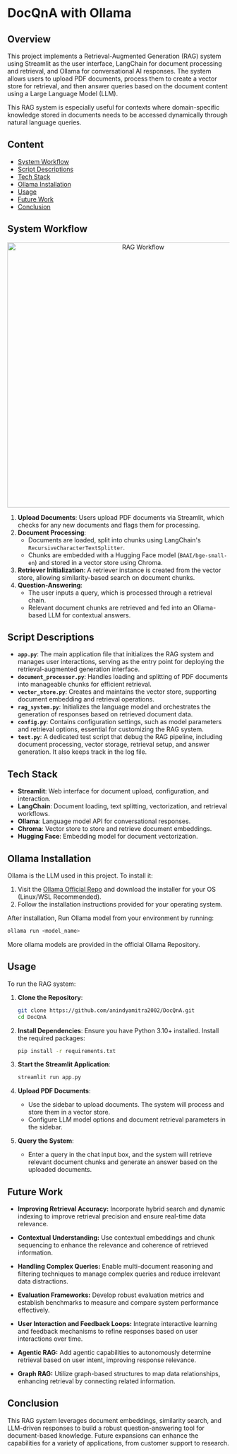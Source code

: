 # DocQnA with Ollama

## Overview

This project implements a Retrieval-Augmented Generation (RAG) system using Streamlit as the user interface, LangChain for document processing and retrieval, and Ollama for conversational AI responses. The system allows users to upload PDF documents, process them to create a vector store for retrieval, and then answer queries based on the document content using a Large Language Model (LLM). 

This RAG system is especially useful for contexts where domain-specific knowledge stored in documents needs to be accessed dynamically through natural language queries.

## Content

- [System Workflow](#system-workflow)
- [Script Descriptions](#script-descriptions)
- [Tech Stack](#tech-stack)
- [Ollama Installation](#ollama-installation)
- [Usage](#usage)
- [Future Work](#future-work)
- [Conclusion](#conclusion)

## System Workflow

<div align="center">
  <img src="https://huggingface.co/datasets/huggingface/cookbook-images/resolve/main/RAG_workflow.png" alt="RAG Workflow" width="600">
</div>

1. **Upload Documents**: Users upload PDF documents via Streamlit, which checks for any new documents and flags them for processing.
2. **Document Processing**:
   - Documents are loaded, split into chunks using LangChain's `RecursiveCharacterTextSplitter`.
   - Chunks are embedded with a Hugging Face model (`BAAI/bge-small-en`) and stored in a vector store using Chroma.
3. **Retriever Initialization**: A retriever instance is created from the vector store, allowing similarity-based search on document chunks.
4. **Question-Answering**:
   - The user inputs a query, which is processed through a retrieval chain.
   - Relevant document chunks are retrieved and fed into an Ollama-based LLM for contextual answers.

## Script Descriptions

- **`app.py`**: The main application file that initializes the RAG system and manages user interactions, serving as the entry point for deploying the retrieval-augmented generation interface.
- **`document_processor.py`**: Handles loading and splitting of PDF documents into manageable chunks for efficient retrieval.
- **`vector_store.py`**: Creates and maintains the vector store, supporting document embedding and retrieval operations.
- **`rag_system.py`**: Initializes the language model and orchestrates the generation of responses based on retrieved document data.
- **`config.py`**: Contains configuration settings, such as model parameters and retrieval options, essential for customizing the RAG system.
- **`test.py`**: A dedicated test script that debug the RAG pipeline, including document processing, vector storage, retrieval setup, and answer generation. It also keeps track in the log file.


## Tech Stack

- **Streamlit**: Web interface for document upload, configuration, and interaction.
- **LangChain**: Document loading, text splitting, vectorization, and retrieval workflows.
- **Ollama**: Language model API for conversational responses.
- **Chroma**: Vector store to store and retrieve document embeddings.
- **Hugging Face**: Embedding model for document vectorization.

## Ollama Installation

Ollama is the LLM used in this project. To install it:

1. Visit the [Ollama Official Repo](https://github.com/ollama/ollama) and download the installer for your OS (Linux/WSL Recommended).
2. Follow the installation instructions provided for your operating system.

After installation, Run Ollama model from your environment by running:

```bash
ollama run <model_name>
```
More ollama models are provided in the official Ollama Repository.

## Usage

To run the RAG system:

1. **Clone the Repository**:
    ```bash
    git clone https://github.com/anindyamitra2002/DocQnA.git
    cd DocQnA
    ```

2. **Install Dependencies**:
    Ensure you have Python 3.10+ installed. Install the required packages:
    ```bash
    pip install -r requirements.txt
    ```

3. **Start the Streamlit Application**:
    ```bash
    streamlit run app.py
    ```

4. **Upload PDF Documents**:
    - Use the sidebar to upload documents. The system will process and store them in a vector store.
    - Configure LLM model options and document retrieval parameters in the sidebar.

5. **Query the System**:
    - Enter a query in the chat input box, and the system will retrieve relevant document chunks and generate an answer based on the uploaded documents.
  
## Future Work

- **Improving Retrieval Accuracy:**  Incorporate hybrid search and dynamic indexing to improve retrieval precision and ensure real-time data relevance.

- **Contextual Understanding:**  Use contextual embeddings and chunk sequencing to enhance the relevance and coherence of retrieved information.

- **Handling Complex Queries:**  Enable multi-document reasoning and filtering techniques to manage complex queries and reduce irrelevant data distractions.

- **Evaluation Frameworks:**  Develop robust evaluation metrics and establish benchmarks to measure and compare system performance effectively.

- **User Interaction and Feedback Loops:**  Integrate interactive learning and feedback mechanisms to refine responses based on user interactions over time.

- **Agentic RAG:**  Add agentic capabilities to autonomously determine retrieval based on user intent, improving response relevance.

- **Graph RAG:**  Utilize graph-based structures to map data relationships, enhancing retrieval by connecting related information.

## Conclusion

This RAG system leverages document embeddings, similarity search, and LLM-driven responses to build a robust question-answering tool for document-based knowledge. Future expansions can enhance the capabilities for a variety of applications, from customer support to research.
